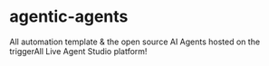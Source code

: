 # agentic-agents
All automation template &amp; the open source AI Agents hosted on the triggerAll Live Agent Studio platform!
